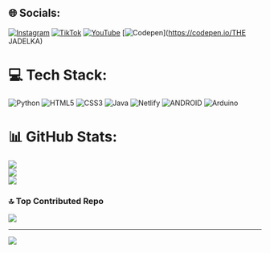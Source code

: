 
## 🌐 Socials:
[![Instagram](https://img.shields.io/badge/Instagram-%23E4405F.svg?logo=Instagram&logoColor=white)](https://instagram.com/_sebastian_one_) [![TikTok](https://img.shields.io/badge/TikTok-%23000000.svg?logo=TikTok&logoColor=white)](https://tiktok.com/@jadelka_1) [![YouTube](https://img.shields.io/badge/YouTube-%23FF0000.svg?logo=YouTube&logoColor=white)](https://youtube.com/@JDKHT2) [![Codepen](https://img.shields.io/badge/Codepen-000000?style=for-the-badge&logo=codepen&logoColor=white)](https://codepen.io/THE JADELKA) 

# 💻 Tech Stack:
![Python](https://img.shields.io/badge/python-3670A0?style=for-the-badge&logo=python&logoColor=ffdd54) ![HTML5](https://img.shields.io/badge/html5-%23E34F26.svg?style=for-the-badge&logo=html5&logoColor=white) ![CSS3](https://img.shields.io/badge/css3-%231572B6.svg?style=for-the-badge&logo=css3&logoColor=white) ![Java](https://img.shields.io/badge/java-%23ED8B00.svg?style=for-the-badge&logo=java&logoColor=white) ![Netlify](https://img.shields.io/badge/netlify-%23000000.svg?style=for-the-badge&logo=netlify&logoColor=#00C7B7) ![ANDROID](https://img.shields.io/badge/android-%2320232a.svg?style=for-the-badge&logo=android&logoColor=%a4c639) ![Arduino](https://img.shields.io/badge/-Arduino-00979D?style=for-the-badge&logo=Arduino&logoColor=white)
# 📊 GitHub Stats:
![](https://github-readme-stats.vercel.app/api?username=THEJADELKA&theme=dark&hide_border=false&include_all_commits=false&count_private=false)<br/>
![](https://github-readme-streak-stats.herokuapp.com/?user=THEJADELKA&theme=dark&hide_border=false)<br/>
![](https://github-readme-stats.vercel.app/api/top-langs/?username=THEJADELKA&theme=dark&hide_border=false&include_all_commits=false&count_private=false&layout=compact)

### 🔝 Top Contributed Repo
![](https://github-contributor-stats.vercel.app/api?username=THEJADELKA&limit=5&theme=dark&combine_all_yearly_contributions=true)

---
[![](https://visitcount.itsvg.in/api?id=THEJADELKA&icon=0&color=0)](https://visitcount.itsvg.in)

<!-- Proudly created with GPRM ( https://gprm.itsvg.in ) -->
